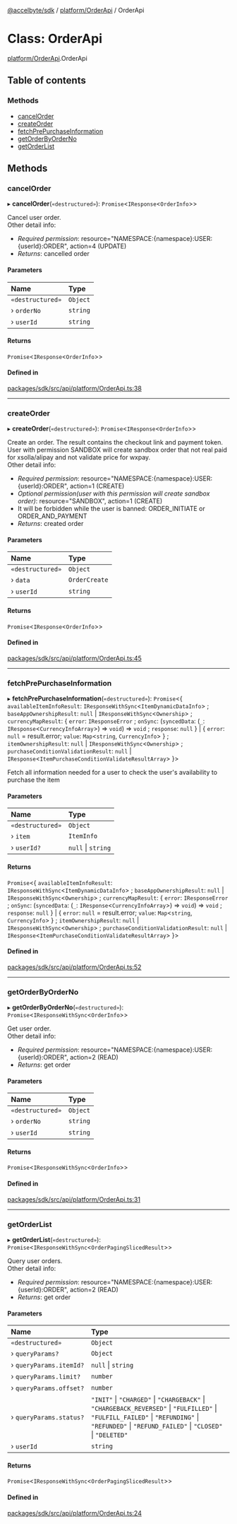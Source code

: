 [@accelbyte/sdk](../README.md) / [platform/OrderApi](../modules/platform_OrderApi.md) / OrderApi

# Class: OrderApi

[platform/OrderApi](../modules/platform_OrderApi.md).OrderApi

## Table of contents

### Methods

- [cancelOrder](platform_OrderApi.OrderApi.md#cancelorder)
- [createOrder](platform_OrderApi.OrderApi.md#createorder)
- [fetchPrePurchaseInformation](platform_OrderApi.OrderApi.md#fetchprepurchaseinformation)
- [getOrderByOrderNo](platform_OrderApi.OrderApi.md#getorderbyorderno)
- [getOrderList](platform_OrderApi.OrderApi.md#getorderlist)

## Methods

### cancelOrder

▸ **cancelOrder**(`«destructured»`): `Promise`<`IResponse`<`OrderInfo`\>\>

Cancel user order.<br>Other detail info: <ul><li><i>Required permission</i>: resource="NAMESPACE:{namespace}:USER:{userId}:ORDER", action=4 (UPDATE)</li><li><i>Returns</i>: cancelled order</li></ul>

#### Parameters

| Name | Type |
| :------ | :------ |
| `«destructured»` | `Object` |
| › `orderNo` | `string` |
| › `userId` | `string` |

#### Returns

`Promise`<`IResponse`<`OrderInfo`\>\>

#### Defined in

[packages/sdk/src/api/platform/OrderApi.ts:38](https://github.com/AccelByte/accelbyte-web-sdk/blob/c50fb74/packages/sdk/src/api/platform/OrderApi.ts#L38)

___

### createOrder

▸ **createOrder**(`«destructured»`): `Promise`<`IResponse`<`OrderInfo`\>\>

Create an order. The result contains the checkout link and payment token. User with permission SANDBOX will create sandbox order that not real paid for xsolla/alipay and not validate price for wxpay.<br>Other detail info: <ul><li><i>Required permission</i>: resource="NAMESPACE:{namespace}:USER:{userId}:ORDER", action=1 (CREATE)</li><li><i>Optional permission(user with this permission will create sandbox order)</i>: resource="SANDBOX", action=1 (CREATE)</li><li>It will be forbidden while the user is banned: ORDER_INITIATE or ORDER_AND_PAYMENT</li><li><i>Returns</i>: created order</li></ul>

#### Parameters

| Name | Type |
| :------ | :------ |
| `«destructured»` | `Object` |
| › `data` | `OrderCreate` |
| › `userId` | `string` |

#### Returns

`Promise`<`IResponse`<`OrderInfo`\>\>

#### Defined in

[packages/sdk/src/api/platform/OrderApi.ts:45](https://github.com/AccelByte/accelbyte-web-sdk/blob/c50fb74/packages/sdk/src/api/platform/OrderApi.ts#L45)

___

### fetchPrePurchaseInformation

▸ **fetchPrePurchaseInformation**(`«destructured»`): `Promise`<{ `availableItemInfoResult`: `IResponseWithSync`<`ItemDynamicDataInfo`\> ; `baseAppOwnershipResult`: ``null`` \| `IResponseWithSync`<`Ownership`\> ; `currencyMapResult`: { `error`: `IResponseError` ; `onSync`: (`syncedData`: (`_`: `IResponse`<`CurrencyInfoArray`\>) => `void`) => `void` ; `response`: ``null``  } \| { `error`: ``null`` = result.error; `value`: `Map`<`string`, `CurrencyInfo`\>  } ; `itemOwnershipResult`: ``null`` \| `IResponseWithSync`<`Ownership`\> ; `purchaseConditionValidationResult`: ``null`` \| `IResponse`<`ItemPurchaseConditionValidateResultArray`\>  }\>

Fetch all information needed for a user to check the user's availability to purchase the item

#### Parameters

| Name | Type |
| :------ | :------ |
| `«destructured»` | `Object` |
| › `item` | `ItemInfo` |
| › `userId?` | ``null`` \| `string` |

#### Returns

`Promise`<{ `availableItemInfoResult`: `IResponseWithSync`<`ItemDynamicDataInfo`\> ; `baseAppOwnershipResult`: ``null`` \| `IResponseWithSync`<`Ownership`\> ; `currencyMapResult`: { `error`: `IResponseError` ; `onSync`: (`syncedData`: (`_`: `IResponse`<`CurrencyInfoArray`\>) => `void`) => `void` ; `response`: ``null``  } \| { `error`: ``null`` = result.error; `value`: `Map`<`string`, `CurrencyInfo`\>  } ; `itemOwnershipResult`: ``null`` \| `IResponseWithSync`<`Ownership`\> ; `purchaseConditionValidationResult`: ``null`` \| `IResponse`<`ItemPurchaseConditionValidateResultArray`\>  }\>

#### Defined in

[packages/sdk/src/api/platform/OrderApi.ts:52](https://github.com/AccelByte/accelbyte-web-sdk/blob/c50fb74/packages/sdk/src/api/platform/OrderApi.ts#L52)

___

### getOrderByOrderNo

▸ **getOrderByOrderNo**(`«destructured»`): `Promise`<`IResponseWithSync`<`OrderInfo`\>\>

Get user order.<br>Other detail info: <ul><li><i>Required permission</i>: resource="NAMESPACE:{namespace}:USER:{userId}:ORDER", action=2 (READ)</li><li><i>Returns</i>: get order</li></ul>

#### Parameters

| Name | Type |
| :------ | :------ |
| `«destructured»` | `Object` |
| › `orderNo` | `string` |
| › `userId` | `string` |

#### Returns

`Promise`<`IResponseWithSync`<`OrderInfo`\>\>

#### Defined in

[packages/sdk/src/api/platform/OrderApi.ts:31](https://github.com/AccelByte/accelbyte-web-sdk/blob/c50fb74/packages/sdk/src/api/platform/OrderApi.ts#L31)

___

### getOrderList

▸ **getOrderList**(`«destructured»`): `Promise`<`IResponseWithSync`<`OrderPagingSlicedResult`\>\>

Query user orders.<br>Other detail info: <ul><li><i>Required permission</i>: resource="NAMESPACE:{namespace}:USER:{userId}:ORDER", action=2 (READ)</li><li><i>Returns</i>: get order</li></ul>

#### Parameters

| Name | Type |
| :------ | :------ |
| `«destructured»` | `Object` |
| › `queryParams?` | `Object` |
| › `queryParams.itemId?` | ``null`` \| `string` |
| › `queryParams.limit?` | `number` |
| › `queryParams.offset?` | `number` |
| › `queryParams.status?` | ``"INIT"`` \| ``"CHARGED"`` \| ``"CHARGEBACK"`` \| ``"CHARGEBACK_REVERSED"`` \| ``"FULFILLED"`` \| ``"FULFILL_FAILED"`` \| ``"REFUNDING"`` \| ``"REFUNDED"`` \| ``"REFUND_FAILED"`` \| ``"CLOSED"`` \| ``"DELETED"`` |
| › `userId` | `string` |

#### Returns

`Promise`<`IResponseWithSync`<`OrderPagingSlicedResult`\>\>

#### Defined in

[packages/sdk/src/api/platform/OrderApi.ts:24](https://github.com/AccelByte/accelbyte-web-sdk/blob/c50fb74/packages/sdk/src/api/platform/OrderApi.ts#L24)
